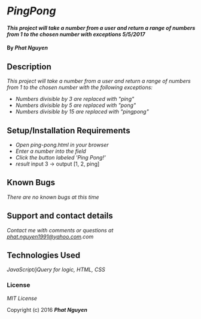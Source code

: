 # _PingPong_

#### _This project will take a number from a user and return a range of numbers from 1 to the chosen number with exceptions 5/5/2017_

#### By _**Phat Nguyen**_

## Description

_This project will take a number from a user and return a range of numbers from 1 to the chosen number with the following exceptions:_

* _Numbers divisible by 3 are replaced with "ping"_
* _Numbers divisible by 5 are replaced with "pong"_
* _Numbers divisible by 15 are replaced with "pingpong"_

## Setup/Installation Requirements

* _Open ping-pong.html in your browser_
* _Enter a number into the field_
* _Click the button labeled 'Ping Pong!'_
* _result_
input 3 -> output [1, 2, ping]

## Known Bugs

_There are no known bugs at this time_

## Support and contact details

_Contact me with comments or questions at phat.nguyen1991@yahoo.com.com_

## Technologies Used

_JavaScript/jQuery for logic, HTML, CSS_

### License

*_MIT License_*

Copyright (c) 2016 **_Phat Nguyen_**
